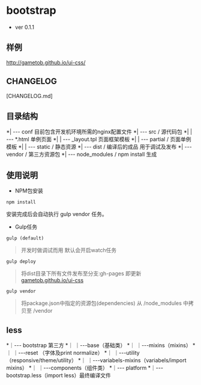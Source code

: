 # bootstrap

- ver 0.1.1

## 样例
http://gametob.github.io/ui-css/

## CHANGELOG

[CHANGELOG.md]

## 目录结构
*| --- conf  目前包含开发机环境所需的nginx配置文件
*| --- src / 源代码包
*| 		| ---  *.html 单例页面
*| 		| ---  _layout.tpl 页面框架模板
*| 		| ---  partial /  页面单例模板
*| 		| ---  static  /  静态资源
*| --- dist / 编译后的成品 用于调试及发布
*| --- vendor / 第三方资源包
*| --- node_modules / npm install 生成


## 使用说明

- NPM包安装

````
npm install
````
安装完成后会自动执行 gulp vendor 任务。

- Gulp任务
````
gulp (default)
```` 
>开发时做调试而用 默认会开启watch任务

````
gulp deploy
```` 
> 将dist目录下所有文件发布至分支:gh-pages 即更新 [gametob.github.io/ui-css](http://gametob.github.io/ui-css/)

````
gulp vendor
```` 
> 将package.json中指定的资源包(dependencies) 从 /node_modules 中拷贝至 /vendor

## less

*｜--- bootstrap 第三方
*｜    ｜---base（基础类）
*｜    ｜---mixins（mixins）
*｜    ｜---reset （字体及print normalize）
*｜    ｜---utility（responsive/theme/utility）
*｜    ｜---variabels-mixins（variabels/import mixins）
*｜    ｜---components（组件类）
*｜--- platform
*｜--- bootstrap.less（import less）最终编译文件


